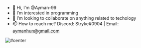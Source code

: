 - 👋 Hi, I’m @Ayman-99
- 👀 I’m interested in programming
- 💞️ I’m looking to collaborate on anything related to techology
- 📫 How to reach me? Discord: Stryke#0904 | Email: aymanhun@gmail.com


![#center](https://github-readme-stats.vercel.app/api/top-langs/?username=Ayman-99&layout=compact)

